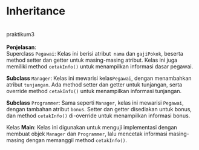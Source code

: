 # Inheritance
<br>praktikum3</br>
<br>**Penjelasan**:</br>
Superclass ```Pegawai```: Kelas ini berisi atribut``` nama``` dan ```gajiPokok```, beserta method setter dan getter untuk masing-masing atribut. Kelas ini juga memiliki method ```cetakInfo()``` untuk menampilkan informasi dasar pegawai.

**Subclass** ```Manager```: Kelas ini mewarisi kelas```Pegawai```, dengan menambahkan atribut ```tunjangan```. Ada method setter dan getter untuk tunjangan, serta override method ```cetakInfo()``` untuk menampilkan informasi tunjangan.

**Subclass** ```Programmer```: Sama seperti ```Manager```, kelas ini mewarisi ```Pegawai```, dengan tambahan atribut ```bonus```. Setter dan getter disediakan untuk bonus, dan method ```cetakInfo()``` di-override untuk menampilkan informasi bonus.

Kelas **Main**: Kelas ini digunakan untuk menguji implementasi dengan membuat objek ```Manager``` dan ```Programmer```, lalu mencetak informasi masing-masing dengan memanggil method ```cetakInfo()```.
